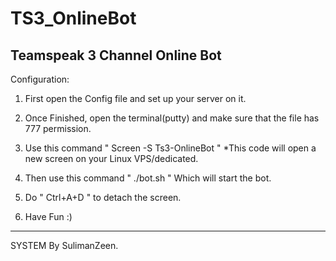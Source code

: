 # TS3_OnlineBot
Teamspeak 3 Channel Online Bot
----------------------------------------------------------------------------------------------------------------------------------------------------------------------------------------


Configuration:

1. First open the Config file and set up your server on it.

2. Once Finished, open the terminal(putty) and make sure that the file has 777 permission.

3. Use this command " Screen -S Ts3-OnlineBot " *This code will open a new screen on your Linux VPS/dedicated. 

4. Then use this command " ./bot.sh " Which will start the bot. 

5. Do " Ctrl+A+D " to detach the screen.

6. Have Fun :)

----------------------------------------------------------------------------------------------------------------------------------------------------------------------------------------


SYSTEM By SulimanZeen.


